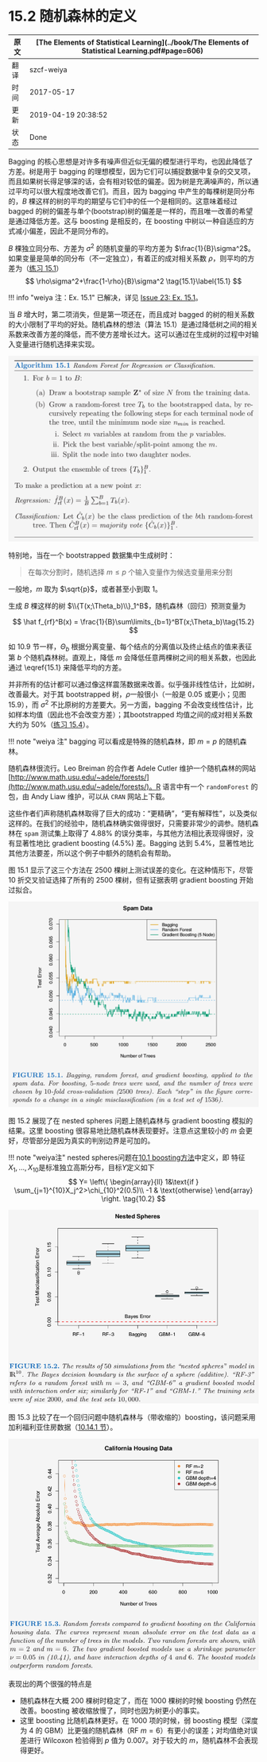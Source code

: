 # 15.2 随机森林的定义

| 原文   | [The Elements of Statistical Learning](../book/The Elements of Statistical Learning.pdf#page=606) |
| ---- | ---------------------------------------- |
| 翻译   | szcf-weiya                               |
| 时间   | 2017-05-17                               |
|更新| 2019-04-19 20:38:52|
|状态|Done|

Bagging 的核心思想是对许多有噪声但近似无偏的模型进行平均，也因此降低了方差。树是用于 bagging 的理想模型，因为它们可以捕捉数据中复杂的交叉项，而且如果树长得足够深的话，会有相对较低的偏差。因为树是充满噪声的，所以通过平均可以很大程度地改善它们。而且，因为 bagging 中产生的每棵树是同分布的，$B$ 棵这样的树的平均的期望与它们中的任一个是相同的。这意味着经过 bagged 的树的偏差与单个(bootstrap)树的偏差是一样的，而且唯一改善的希望是通过降低方差。这与 boosting 是相反的，在 boosting 中树以一种自适应的方式减小偏差，因此不是同分布的。

$B$ 棵独立同分布、方差为 $\sigma^2$ 的随机变量的平均方差为 $\frac{1}{B}\sigma^2$。如果变量是简单的同分布（不一定独立），有着正的成对相关系数 $\rho$，则平均的方差为（[练习 15.1](https://github.com/szcf-weiya/ESL-CN/issues/23)）
$$
\rho\sigma^2+\frac{1-\rho}{B}\sigma^2 \tag{15.1}\label{15.1}
$$

!!! info "weiya 注：Ex. 15.1"
    已解决，详见 [Issue 23: Ex. 15.1](https://github.com/szcf-weiya/ESL-CN/issues/23)。

当 $B$ 增大时，第二项消失，但是第一项还在，而且成对 bagged 的树的相关系数的大小限制了平均的好处。随机森林的想法（算法 15.1）是通过降低树之间的相关系数来改善方差的降低，而不使方差增长过大。这可以通过在生成树的过程中对输入变量进行随机选择来实现。

![](../img/15/alg15.1.png)

特别地，当在一个 bootstrapped 数据集中生成树时：

> 在每次分割时，随机选择 $m\le p$ 个输入变量作为候选变量用来分割

一般地，$m$ 取为 $\sqrt{p}$，或者甚至小到取 1。

生成 $B$ 棵这样的树 $\\{T(x;\Theta_b)\\}_1^B$，随机森林（回归）预测变量为

$$
\hat f_{rf}^B(x) = \frac{1}{B}\sum\limits_{b=1}^BT(x;\Theta_b)\tag{15.2}
$$

如 10.9 节一样，$\Theta_b$ 根据分离变量、每个结点的分离值以及终止结点的值来表征第 $b$ 个随机森林树。直观上，降低 $m$ 会降低任意两棵树之间的相关系数，也因此通过 \eqref{15.1} 来降低平均的方差。

并非所有的估计都可以通过像这样震荡数据来改善。似乎强非线性估计，比如树，改善最大。对于其 bootstrapped 树，$\rho$一般很小（一般是 0.05 或更小；见图 15.9），而 $\sigma^2$ 不比原树的方差要大。另一方面，bagging 不会改变线性估计，比如样本均值（因此也不会改变方差）；其bootstrapped 均值之间的成对相关系数大约为 50%（[练习 15.4](https://github.com/szcf-weiya/ESL-CN/issues/191)）。

!!! note "weiya 注"
    bagging 可以看成是特殊的随机森林，即 $m=p$ 的随机森林。

随机森林很流行。Leo Breiman 的合作者 Adele Cutler 维护一个随机森林的网站 [http://www.math.usu.edu/~adele/forests/](http://www.math.usu.edu/~adele/forests/)。R 语言中有一个 `randomForest` 的包，由 Andy Liaw 维护，可以从 `CRAN` 网站上下载。

这些作者们声称随机森林取得了巨大的成功：“更精确”，“更有解释性”，以及类似这样的。在我们的经验中，随机森林确实做得很好，只需要非常少的调参。随机森林在 `spam` 测试集上取得了 4.88% 的误分类率，与其他方法相比表现得很好，没有显著性地比 gradient boosting (4.5%) 差。Bagging 达到 5.4%，显著性地比其他方法要差，所以这个例子中额外的随机会有帮助。

图 15.1 显示了这三个方法在 2500 棵树上测试误差的变化。在这种情形下，尽管 10 折交叉验证选择了所有的 2500 棵树，但有证据表明 gradient boosting 开始过拟合。

![](../img/15/fig15.1.png)

图 15.2 展现了在 nested spheres 问题上随机森林与 gradient boosting 模拟的结果。这里 boosting 很容易地比随机森林表现要好。注意点这里较小的 $m$ 会更好，尽管部分是因为真实的判别边界是可加的。

!!! note "weiya注"
    nested spheres问题在[10.1 boosting方法](https://esl.hohoweiya.xyz/10%20Boosting%20and%20Additive%20Trees/10.1%20Boosting%20Methods/index.html)中定义，即
    特征$X_1,\ldots,X_{10}$是标准独立高斯分布，目标$Y$定义如下
    $$
    Y=
    \left\{
    \begin{array}{ll}
    1&\text{if } \sum_{j=1}^{10}X_j^2>\chi_{10}^2(0.5)\\
    -1 & \text{otherwise}
    \end{array}
    \right.
    \tag{10.2}
    $$

![](../img/15/fig15.2.png)

图 15.3 比较了在一个回归问题中随机森林与（带收缩的）boosting，该问题采用加利福利亚住房数据（[10.14.1 节](https://esl.hohoweiya.xyz/10-Boosting-and-Additive-Trees/10.14-Illustrations/index.html)）。

![](../img/15/fig15.3.png)

表现出的两个很强的特点是

- 随机森林在大概 200 棵树时稳定了，而在 1000 棵树的时候 boosting 仍然在改善。boosting 被收缩放慢了，同时也因为树更小的事实。
- 这里 boosting 比随机森林更好。在 1000 项的时候，弱 boosting 模型（深度为 4 的 GBM）比更强的随机森林（RF $m=6$）有更小的误差；对均值绝对误差进行 Wilcoxon 检验得到 $p$ 值为 0.007。对于较大的 $m$，随机森林不会表现得更好。
